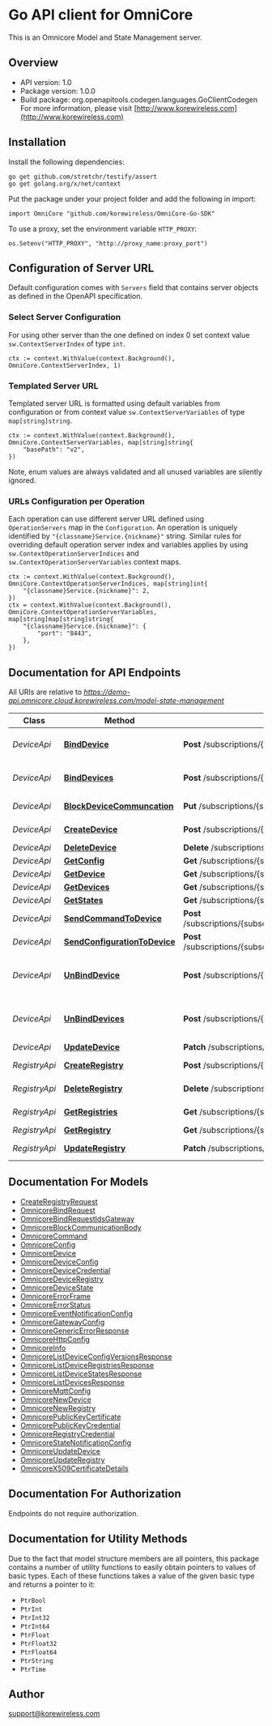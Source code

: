# Go API client for OmniCore

This is an Omnicore Model and State Management server.

## Overview

- API version: 1.0
- Package version: 1.0.0
- Build package: org.openapitools.codegen.languages.GoClientCodegen
For more information, please visit [http://www.korewireless.com](http://www.korewireless.com)

## Installation

Install the following dependencies:

```shell
go get github.com/stretchr/testify/assert
go get golang.org/x/net/context
```

Put the package under your project folder and add the following in import:

```golang
import OmniCore "github.com/korewireless/OmniCore-Go-SDK"
```

To use a proxy, set the environment variable `HTTP_PROXY`:

```golang
os.Setenv("HTTP_PROXY", "http://proxy_name:proxy_port")
```

## Configuration of Server URL

Default configuration comes with `Servers` field that contains server objects as defined in the OpenAPI specification.

### Select Server Configuration

For using other server than the one defined on index 0 set context value `sw.ContextServerIndex` of type `int`.

```golang
ctx := context.WithValue(context.Background(), OmniCore.ContextServerIndex, 1)
```

### Templated Server URL

Templated server URL is formatted using default variables from configuration or from context value `sw.ContextServerVariables` of type `map[string]string`.

```golang
ctx := context.WithValue(context.Background(), OmniCore.ContextServerVariables, map[string]string{
	"basePath": "v2",
})
```

Note, enum values are always validated and all unused variables are silently ignored.

### URLs Configuration per Operation

Each operation can use different server URL defined using `OperationServers` map in the `Configuration`.
An operation is uniquely identified by `"{classname}Service.{nickname}"` string.
Similar rules for overriding default operation server index and variables applies by using `sw.ContextOperationServerIndices` and `sw.ContextOperationServerVariables` context maps.

```golang
ctx := context.WithValue(context.Background(), OmniCore.ContextOperationServerIndices, map[string]int{
	"{classname}Service.{nickname}": 2,
})
ctx = context.WithValue(context.Background(), OmniCore.ContextOperationServerVariables, map[string]map[string]string{
	"{classname}Service.{nickname}": {
		"port": "8443",
	},
})
```

## Documentation for API Endpoints

All URIs are relative to *https://demo-api.omnicore.cloud.korewireless.com/model-state-management*

Class | Method | HTTP request | Description
------------ | ------------- | ------------- | -------------
*DeviceApi* | [**BindDevice**](docs/DeviceApi.md#binddevice) | **Post** /subscriptions/{subscriptionId}/registries/{registryId}/bindDeviceToGateway | Gateway - Bind a Device to Gateway
*DeviceApi* | [**BindDevices**](docs/DeviceApi.md#binddevices) | **Post** /subscriptions/{subscriptionId}/registries/{registryId}/bindDevicesToGateway | Gateway - Bind Devices to Gateway
*DeviceApi* | [**BlockDeviceCommuncation**](docs/DeviceApi.md#blockdevicecommuncation) | **Put** /subscriptions/{subscriptionid}/registries/{registryId}/devices/{deviceId}/communication | Block Device Communication
*DeviceApi* | [**CreateDevice**](docs/DeviceApi.md#createdevice) | **Post** /subscriptions/{subscriptionId}/registries/{registryId}/devices | Add New Device
*DeviceApi* | [**DeleteDevice**](docs/DeviceApi.md#deletedevice) | **Delete** /subscriptions/{subscriptionId}/registries/{registryId}/devices/{deviceId} | Remove Device
*DeviceApi* | [**GetConfig**](docs/DeviceApi.md#getconfig) | **Get** /subscriptions/{subscriptionid}/registries/{registryId}/devices/{deviceId}/configVersions | Get Config
*DeviceApi* | [**GetDevice**](docs/DeviceApi.md#getdevice) | **Get** /subscriptions/{subscriptionId}/registries/{registryId}/devices/{deviceId} | Get Device
*DeviceApi* | [**GetDevices**](docs/DeviceApi.md#getdevices) | **Get** /subscriptions/{subscriptionId}/registries/{registryId}/devices | Get All Devices
*DeviceApi* | [**GetStates**](docs/DeviceApi.md#getstates) | **Get** /subscriptions/{subscriptionid}/registries/{registryId}/devices/{deviceId}/states | Get States
*DeviceApi* | [**SendCommandToDevice**](docs/DeviceApi.md#sendcommandtodevice) | **Post** /subscriptions/{subscriptionid}/registries/{registryId}/devices/{deviceId}/sendCommandToDevice | Send Command
*DeviceApi* | [**SendConfigurationToDevice**](docs/DeviceApi.md#sendconfigurationtodevice) | **Post** /subscriptions/{subscriptionid}/registries/{registryId}/devices/{deviceId}/sendConfigurationToDevice | Send Config
*DeviceApi* | [**UnBindDevice**](docs/DeviceApi.md#unbinddevice) | **Post** /subscriptions/{subscriptionId}/registries/{registryId}/unbindDeviceFromGateway | Gateway - UnBind a Device from Gateway
*DeviceApi* | [**UnBindDevices**](docs/DeviceApi.md#unbinddevices) | **Post** /subscriptions/{subscriptionId}/registries/{registryId}/unbindDevicesFromGateway | Gateway - UnBind Devices from Gateway
*DeviceApi* | [**UpdateDevice**](docs/DeviceApi.md#updatedevice) | **Patch** /subscriptions/{subscriptionId}/registries/{registryId}/devices/{deviceId} | Modify Device
*RegistryApi* | [**CreateRegistry**](docs/RegistryApi.md#createregistry) | **Post** /subscriptions/{subscriptionId}/registries | Add New Registry
*RegistryApi* | [**DeleteRegistry**](docs/RegistryApi.md#deleteregistry) | **Delete** /subscriptions/{subscriptionId}/registries/{registryId} | Remove Registry
*RegistryApi* | [**GetRegistries**](docs/RegistryApi.md#getregistries) | **Get** /subscriptions/{subscriptionId}/registries | Get All Registries
*RegistryApi* | [**GetRegistry**](docs/RegistryApi.md#getregistry) | **Get** /subscriptions/{subscriptionId}/registries/{registryId} | Get Registry
*RegistryApi* | [**UpdateRegistry**](docs/RegistryApi.md#updateregistry) | **Patch** /subscriptions/{subscriptionId}/registries/{registryId} | Modify Registry


## Documentation For Models

 - [CreateRegistryRequest](docs/CreateRegistryRequest.md)
 - [OmnicoreBindRequest](docs/OmnicoreBindRequest.md)
 - [OmnicoreBindRequestIdsGateway](docs/OmnicoreBindRequestIdsGateway.md)
 - [OmnicoreBlockCommunicationBody](docs/OmnicoreBlockCommunicationBody.md)
 - [OmnicoreCommand](docs/OmnicoreCommand.md)
 - [OmnicoreConfig](docs/OmnicoreConfig.md)
 - [OmnicoreDevice](docs/OmnicoreDevice.md)
 - [OmnicoreDeviceConfig](docs/OmnicoreDeviceConfig.md)
 - [OmnicoreDeviceCredential](docs/OmnicoreDeviceCredential.md)
 - [OmnicoreDeviceRegistry](docs/OmnicoreDeviceRegistry.md)
 - [OmnicoreDeviceState](docs/OmnicoreDeviceState.md)
 - [OmnicoreErrorFrame](docs/OmnicoreErrorFrame.md)
 - [OmnicoreErrorStatus](docs/OmnicoreErrorStatus.md)
 - [OmnicoreEventNotificationConfig](docs/OmnicoreEventNotificationConfig.md)
 - [OmnicoreGatewayConfig](docs/OmnicoreGatewayConfig.md)
 - [OmnicoreGenericErrorResponse](docs/OmnicoreGenericErrorResponse.md)
 - [OmnicoreHttpConfig](docs/OmnicoreHttpConfig.md)
 - [OmnicoreInfo](docs/OmnicoreInfo.md)
 - [OmnicoreListDeviceConfigVersionsResponse](docs/OmnicoreListDeviceConfigVersionsResponse.md)
 - [OmnicoreListDeviceRegistriesResponse](docs/OmnicoreListDeviceRegistriesResponse.md)
 - [OmnicoreListDeviceStatesResponse](docs/OmnicoreListDeviceStatesResponse.md)
 - [OmnicoreListDevicesResponse](docs/OmnicoreListDevicesResponse.md)
 - [OmnicoreMqttConfig](docs/OmnicoreMqttConfig.md)
 - [OmnicoreNewDevice](docs/OmnicoreNewDevice.md)
 - [OmnicoreNewRegistry](docs/OmnicoreNewRegistry.md)
 - [OmnicorePublicKeyCertificate](docs/OmnicorePublicKeyCertificate.md)
 - [OmnicorePublicKeyCredential](docs/OmnicorePublicKeyCredential.md)
 - [OmnicoreRegistryCredential](docs/OmnicoreRegistryCredential.md)
 - [OmnicoreStateNotificationConfig](docs/OmnicoreStateNotificationConfig.md)
 - [OmnicoreUpdateDevice](docs/OmnicoreUpdateDevice.md)
 - [OmnicoreUpdateRegistry](docs/OmnicoreUpdateRegistry.md)
 - [OmnicoreX509CertificateDetails](docs/OmnicoreX509CertificateDetails.md)


## Documentation For Authorization

 Endpoints do not require authorization.


## Documentation for Utility Methods

Due to the fact that model structure members are all pointers, this package contains
a number of utility functions to easily obtain pointers to values of basic types.
Each of these functions takes a value of the given basic type and returns a pointer to it:

* `PtrBool`
* `PtrInt`
* `PtrInt32`
* `PtrInt64`
* `PtrFloat`
* `PtrFloat32`
* `PtrFloat64`
* `PtrString`
* `PtrTime`

## Author

support@korewireless.com

